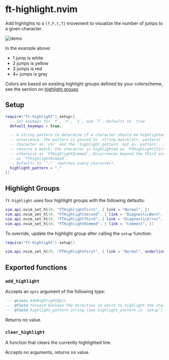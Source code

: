 # ft-highlight.nvim

Add highlights to a `{f,F,t,T}` movement to visualize the number of jumps to a given character.

![demo](https://elanmed.dev/nvim-plugins/ft-highlight.png)

In the example above:
- 1 jump is white
- 2 jumps is yellow
- 3 jumps is red
- 4+ jumps is grey

Colors are based on existing highlight groups defined by your colorscheme, see the section
on [highlight groups](#highlight-groups)

## Setup

```lua
require("ft-highlight").setup({
  -- Set keymaps for `f`, `F`, `t`, and `T`. Defaults to `true`
  default_keymaps = true, 

  -- A string pattern to determine if a character should be highlighted according to its 
  -- occurrence. The pattern is passed to `string.match(str, pattern)` with the current 
  -- character as `str` and the `highlight_pattern` opt as `pattern`. If `string.match` 
  -- returns a match, the character is highlighted as `FTHighlight{First,Second,Third}`, 
  -- otherwise as `FTHighlightDimmed`. Occurrences beyond the third are also highlighted 
  -- as `FTHighlightDimmed`. 
  -- Defaults to `"."` (matches every character).
  highlight_pattern = "."
})
```

## Highlight Groups

`ft-highlight` uses four highlight groups with the following defaults:

```lua
vim.api.nvim_set_hl(0, "FTHighlightFirst", { link = "Normal", })
vim.api.nvim_set_hl(0, "FTHighlightSecond", { link = "DiagnosticWarn", })
vim.api.nvim_set_hl(0, "FTHighlightThird", { link = "DiagnosticError", })
vim.api.nvim_set_hl(0, "FTHighlightDimmed", { link = "Comment", })
```

To override, update the highlight group after calling the `setup` function:

```lua
require("ft-highlight").setup()

vim.api.nvim_set_hl(0, "FTHighlightFirst", { link = "Normal", underline = true })
```

## Exported functions

### `add_highlight`

Accepts an `opts` argument of the following type:

```lua
--- @class AddHighlightOpts
--- @field forward boolean The direction in which to highlight the char occurrences
--- @field highlight_pattern string (See highlight_pattern in `setup`)
```

Returns no value.

### `clear_highlight`

A function that clears the currently highlighted line.

Accepts no arguments, returns no value.
